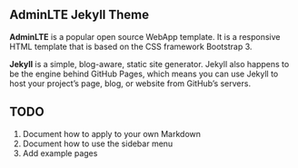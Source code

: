 AdminLTE Jekyll Theme
---------------------

**AdminLTE** is a popular open source WebApp template. It is a responsive HTML template that is based on the CSS framework Bootstrap 3.

**Jekyll** is a simple, blog-aware, static site generator. Jekyll also happens to be the engine behind GitHub Pages, which means you can use Jekyll to host your project’s page, blog, or website from GitHub’s servers.

TODO
----
1. Document how to apply to your own Markdown
2. Document how to use the sidebar menu
3. Add example pages
